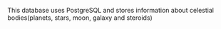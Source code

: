 This database uses PostgreSQL and stores information about celestial bodies(planets, stars, moon, galaxy and steroids)

